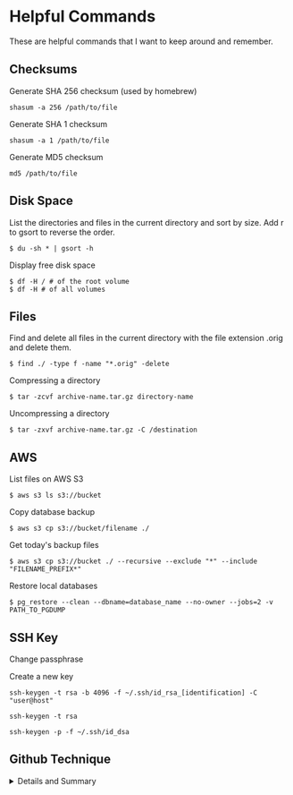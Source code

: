 # Helpful Commands

These are helpful commands that I want to keep around and remember.

## Checksums

Generate SHA 256 checksum (used by homebrew)

```
shasum -a 256 /path/to/file
```

Generate SHA 1 checksum

```
shasum -a 1 /path/to/file
```


Generate MD5 checksum

```
md5 /path/to/file
```


## Disk Space

List the directories and files in the current directory and sort by 
size. Add r to gsort to reverse the order. 

```
$ du -sh * | gsort -h
```

Display free disk space

```
$ df -H / # of the root volume
$ df -H # of all volumes
```

## Files

Find and delete all files in the current directory with the file 
extension .orig and delete them.

```
$ find ./ -type f -name "*.orig" -delete
```

Compressing a directory

```
$ tar -zcvf archive-name.tar.gz directory-name
```

Uncompressing a directory

```
$ tar -zxvf archive-name.tar.gz -C /destination
```


## AWS 

List files on AWS S3

```
$ aws s3 ls s3://bucket
```

Copy database backup

```
$ aws s3 cp s3://bucket/filename ./
```

Get today's backup files

```
$ aws s3 cp s3://bucket ./ --recursive --exclude "*" --include "FILENAME_PREFIX*"
```

Restore local databases

```
$ pg_restore --clean --dbname=database_name --no-owner --jobs=2 -v PATH_TO_PGDUMP
```

## SSH Key


Change passphrase

Create a new key

```
ssh-keygen -t rsa -b 4096 -f ~/.ssh/id_rsa_[identification] -C "user@host"
```

```
ssh-keygen -t rsa
```

```
ssh-keygen -p -f ~/.ssh/id_dsa
```

## Github Technique

<details>
  <summary>Details and Summary</summary>

  More information would go here.  

  * Can use formatting

</details>


